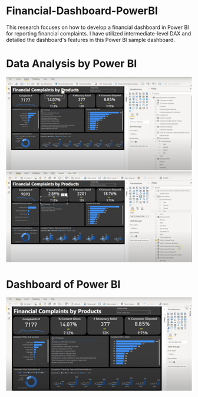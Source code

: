 # Financial-Dashboard-PowerBI
This research focuses on how to develop a financial dashboard in Power BI for reporting financial complaints. I have utilized intermediate-level DAX and detailed the dashboard's features in this Power BI sample dashboard.

# Data Analysis by Power BI
![](readme_resources/data_analysis.png)
![](readme_resources/data_analysis2.png)
# Dashboard of Power BI
![](readme_resources/dashboard.png)
